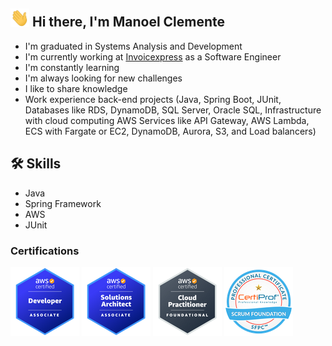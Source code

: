 ## <img  src="https://raw.githubusercontent.com/ABSphreak/ABSphreak/master/gifs/Hi.gif" width="30" /> Hi there, I'm Manoel Clemente

- I'm graduated in Systems Analysis and Development
- I'm currently working at [Invoicexpress](https://invoicexpress.com/) as a Software Engineer 
- I'm constantly learning
- I'm always looking for new challenges
- I like to share knowledge
- Work experience back-end projects (Java, Spring Boot, JUnit, Databases like RDS, DynamoDB, SQL Server, Oracle SQL, Infrastructure with cloud computing AWS Services like API Gateway, AWS Lambda, ECS with Fargate or EC2, DynamoDB, Aurora, S3, and Load balancers)

## 🛠 Skills
- Java
- Spring Framework
- AWS
- JUnit

### Certifications
![AWS Certified Developer - Associate](https://github.com/ManoelClemente1/ManoelClemente1/blob/main/images/badge_developer_associate.png?raw=true)
![AWS Certified Solutions Architect - Associate](https://github.com/ManoelClemente1/ManoelClemente1/blob/main/images/badge_achictect_associate.png?raw=true)
![AWS Certified Cloud Practitioner](https://github.com/ManoelClemente1/ManoelClemente1/blob/main/images/badge_cloud_practitioner.png?raw=true)
![Scrum Foundation Professional Certified (SFPC)](https://github.com/ManoelClemente1/ManoelClemente1/blob/main/images/badge_scrum.png?raw=true)


[linkedin]: https://www.linkedin.com/in/manoel-clemente/
[gmail]: mailto:manoelclemente9@outlook.com?subject=Olá
